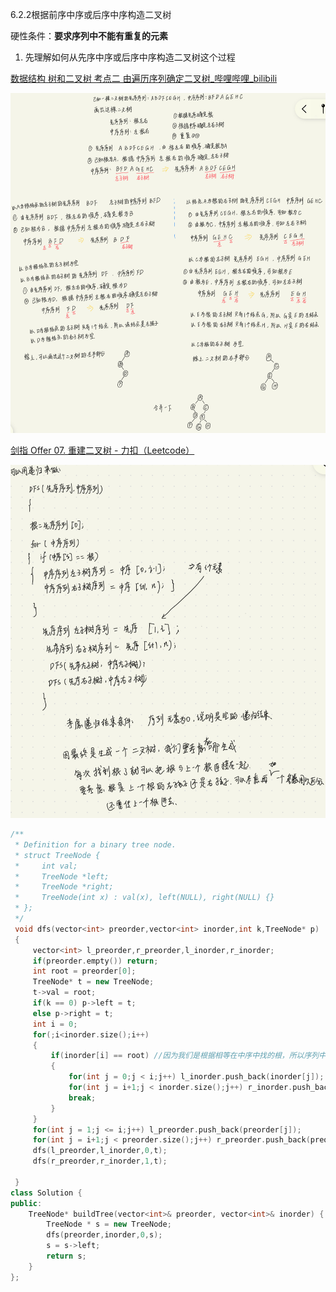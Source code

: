 6.2.2根据前序中序或后序中序构造二叉树

硬性条件：**要求序列中不能有重复的元素**

1. 先理解如何从先序中序或后序中序构造二叉树这个过程

[数据结构 树和二叉树 考点二 由遍历序列确定二叉树_哔哩哔哩_bilibili](https://www.bilibili.com/video/BV1Je411N7b7/?spm_id_from=333.999.0.0&vd_source=5a374f315281b0338a0b7fd69b8b8e98)

![1681209424905](6.2.2根据前序中序或后序中序构造二叉树.assets/1681209424905.png)

[剑指 Offer 07. 重建二叉树 - 力扣（Leetcode）](https://leetcode.cn/problems/zhong-jian-er-cha-shu-lcof/?favorite=xb9nqhhg)

![1681385089322](6.2.2根据先序中序或后序中序构造二叉树.assets/1681385089322.png)

```cpp
/**
 * Definition for a binary tree node.
 * struct TreeNode {
 *     int val;
 *     TreeNode *left;
 *     TreeNode *right;
 *     TreeNode(int x) : val(x), left(NULL), right(NULL) {}
 * };
 */
 void dfs(vector<int> preorder,vector<int> inorder,int k,TreeNode* p)
 {
     vector<int> l_preorder,r_preorder,l_inorder,r_inorder;
     if(preorder.empty()) return;
     int root = preorder[0];
     TreeNode* t = new TreeNode;
     t->val = root;
     if(k == 0) p->left = t;
     else p->right = t;
     int i = 0;
     for(;i<inorder.size();i++)
     {
         if(inorder[i] == root) //因为我们是根据相等在中序中找的根，所以序列中不能有相同的元素。
         {
             for(int j = 0;j < i;j++) l_inorder.push_back(inorder[j]);
             for(int j = i+1;j < inorder.size();j++) r_inorder.push_back(inorder[j]);
             break;
         }
     }
     for(int j = 1;j <= i;j++) l_preorder.push_back(preorder[j]);
     for(int j = i+1;j < preorder.size();j++) r_preorder.push_back(preorder[j]);
     dfs(l_preorder,l_inorder,0,t);
     dfs(r_preorder,r_inorder,1,t);

 }
class Solution {
public:
    TreeNode* buildTree(vector<int>& preorder, vector<int>& inorder) {
        TreeNode * s = new TreeNode;
        dfs(preorder,inorder,0,s);
        s = s->left;
        return s;
    }
};
```

